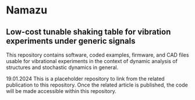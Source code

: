 # Namazu
## Low-cost tunable shaking table for vibration experiments under generic signals

This repository contains software, coded examples, firmware, and CAD files usable for vibrational experiments in the context of dynamic analysis of structures and stochastic dynamics in general.

19.01.2024
This is a placeholder repository to link from the related publication to this repository. Once the related article is published, the code will be made accessible within this repository.